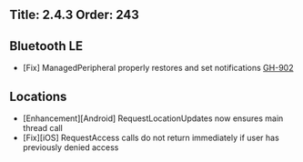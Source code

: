 Title: 2.4.3
Order: 243
---

## Bluetooth LE
* [Fix] ManagedPeripheral properly restores and set notifications [GH-902](https://github.com/shinyorg/shiny/issues/902)

## Locations
* [Enhancement][Android] RequestLocationUpdates now ensures main thread call
* [Fix][iOS] RequestAccess calls do not return immediately if user has previously denied access